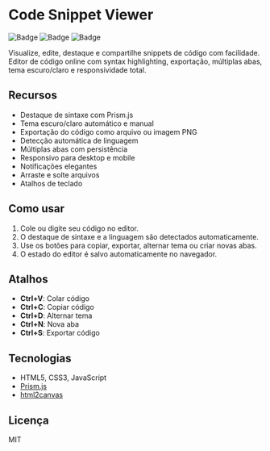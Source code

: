 # Code Snippet Viewer

![Badge](https://img.shields.io/badge/Prism.js-Syntax%20Highlighting-blue)
![Badge](https://img.shields.io/badge/Responsive-Yes-green)
![Badge](https://img.shields.io/badge/Theme-Light%20%2F%20Dark-blueviolet)

Visualize, edite, destaque e compartilhe snippets de código com facilidade. Editor de código online com syntax highlighting, exportação, múltiplas abas, tema escuro/claro e responsividade total.

## Recursos
- Destaque de sintaxe com Prism.js
- Tema escuro/claro automático e manual
- Exportação do código como arquivo ou imagem PNG
- Detecção automática de linguagem
- Múltiplas abas com persistência
- Responsivo para desktop e mobile
- Notificações elegantes
- Arraste e solte arquivos
- Atalhos de teclado

## Como usar
1. Cole ou digite seu código no editor.
2. O destaque de sintaxe e a linguagem são detectados automaticamente.
3. Use os botões para copiar, exportar, alternar tema ou criar novas abas.
4. O estado do editor é salvo automaticamente no navegador.

## Atalhos
- **Ctrl+V**: Colar código
- **Ctrl+C**: Copiar código
- **Ctrl+D**: Alternar tema
- **Ctrl+N**: Nova aba
- **Ctrl+S**: Exportar código


## Tecnologias
- HTML5, CSS3, JavaScript
- [Prism.js](https://prismjs.com/)
- [html2canvas](https://html2canvas.hertzen.com/)

## Licença
MIT
